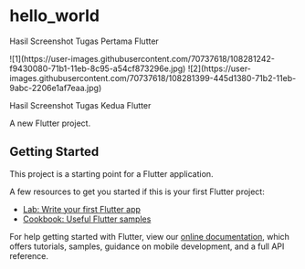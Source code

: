 # hello_world
<p>Hasil Screenshot Tugas Pertama Flutter<p>
![1](https://user-images.githubusercontent.com/70737618/108281242-f9430080-71b1-11eb-8c95-a54cf873296e.jpg)
![2](https://user-images.githubusercontent.com/70737618/108281399-445d1380-71b2-11eb-9abc-2206e1af7eaa.jpg)
<p>Hasil Screenshot Tugas Kedua Flutter<P>

A new Flutter project.

## Getting Started

This project is a starting point for a Flutter application.

A few resources to get you started if this is your first Flutter project:

- [Lab: Write your first Flutter app](https://flutter.dev/docs/get-started/codelab)
- [Cookbook: Useful Flutter samples](https://flutter.dev/docs/cookbook)

For help getting started with Flutter, view our
[online documentation](https://flutter.dev/docs), which offers tutorials,
samples, guidance on mobile development, and a full API reference.
